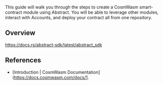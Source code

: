 This guide will walk you through the steps to create a CosmWasm smart-contract module using Abstract. You will be able to leverage other modules, interact with Accounts, and deploy your contract all from one repository.

## Overview


https://docs.rs/abstract-sdk/latest/abstract_sdk


## References
- [Introduction | CosmWasm Documentation](https://docs.cosmwasm.com/docs/1.